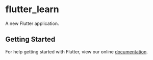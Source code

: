 # flutter_learn

A new Flutter application.

## Getting Started

For help getting started with Flutter, view our online
[documentation](http://flutter.io/).
